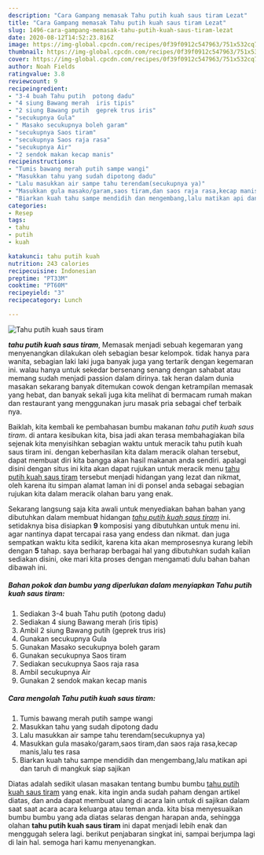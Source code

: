 ```yaml
---
description: "Cara Gampang memasak Tahu putih kuah saus tiram Lezat"
title: "Cara Gampang memasak Tahu putih kuah saus tiram Lezat"
slug: 1496-cara-gampang-memasak-tahu-putih-kuah-saus-tiram-lezat
date: 2020-08-12T14:52:23.816Z
image: https://img-global.cpcdn.com/recipes/0f39f0912c547963/751x532cq70/tahu-putih-kuah-saus-tiram-foto-resep-utama.jpg
thumbnail: https://img-global.cpcdn.com/recipes/0f39f0912c547963/751x532cq70/tahu-putih-kuah-saus-tiram-foto-resep-utama.jpg
cover: https://img-global.cpcdn.com/recipes/0f39f0912c547963/751x532cq70/tahu-putih-kuah-saus-tiram-foto-resep-utama.jpg
author: Noah Fields
ratingvalue: 3.8
reviewcount: 9
recipeingredient:
- "3-4 buah Tahu putih  potong dadu"
- "4 siung Bawang merah  iris tipis"
- "2 siung Bawang putih  geprek trus iris"
- "secukupnya Gula"
- " Masako secukupnya boleh garam"
- "secukupnya Saos tiram"
- "secukupnya Saos raja rasa"
- "secukupnya Air"
- "2 sendok makan kecap manis"
recipeinstructions:
- "Tumis bawang merah putih sampe wangi"
- "Masukkan tahu yang sudah dipotong dadu"
- "Lalu masukkan air sampe tahu terendam(secukupnya ya)"
- "Masukkan gula masako/garam,saos tiram,dan saos raja rasa,kecap manis,lalu tes rasa"
- "Biarkan kuah tahu sampe mendidih dan mengembang,lalu matikan api dan taruh di mangkuk siap sajikan"
categories:
- Resep
tags:
- tahu
- putih
- kuah

katakunci: tahu putih kuah 
nutrition: 243 calories
recipecuisine: Indonesian
preptime: "PT33M"
cooktime: "PT60M"
recipeyield: "3"
recipecategory: Lunch

---
```



![Tahu putih kuah saus tiram](https://img-global.cpcdn.com/recipes/0f39f0912c547963/751x532cq70/tahu-putih-kuah-saus-tiram-foto-resep-utama.jpg)

<b><i>tahu putih kuah saus tiram</i></b>, Memasak menjadi sebuah kegemaran yang menyenangkan dilakukan oleh sebagian besar kelompok. tidak hanya para wanita, sebagian laki laki juga banyak juga yang tertarik dengan kegemaran ini. walau hanya untuk sekedar bersenang senang dengan sahabat atau memang sudah menjadi passion dalam dirinya. tak heran dalam dunia masakan sekarang banyak ditemukan cowok dengan ketrampilan memasak yang hebat, dan banyak sekali juga kita melihat di bermacam rumah makan dan restaurant yang menggunakan juru masak pria sebagai chef terbaik nya.

Baiklah, kita kembali ke pembahasan bumbu makanan <i>tahu putih kuah saus tiram</i>. di antara kesibukan kita, bisa jadi akan terasa membahagiakan bila sejenak kita menyisihkan sebagian waktu untuk meracik tahu putih kuah saus tiram ini. dengan keberhasilan kita dalam meracik olahan tersebut, dapat membuat diri kita bangga akan hasil makanan anda sendiri. apalagi disini dengan situs ini kita akan dapat rujukan untuk meracik menu <u>tahu putih kuah saus tiram</u> tersebut menjadi hidangan yang lezat dan nikmat, oleh karena itu simpan alamat laman ini di ponsel anda sebagai sebagian rujukan kita dalam meracik olahan baru yang enak.




Sekarang langsung saja kita awali untuk menyediakan bahan bahan yang dibutuhkan dalam membuat hidangan <u><i>tahu putih kuah saus tiram</i></u> ini. setidaknya bisa disiapkan <b>9</b> komposisi yang dibutuhkan untuk menu ini. agar nantinya dapat tercapai rasa yang endess dan nikmat. dan juga sempatkan waktu kita sedikit, karena kita akan memprosesnya kurang lebih dengan <b>5</b> tahap. saya berharap berbagai hal yang dibutuhkan sudah kalian sediakan disini, oke mari kita proses dengan mengamati dulu bahan bahan dibawah ini.

<!--inarticleads1-->

##### Bahan pokok dan bumbu yang diperlukan dalam menyiapkan Tahu putih kuah saus tiram:

1. Sediakan 3-4 buah Tahu putih  (potong dadu)
1. Sediakan 4 siung Bawang merah  (iris tipis)
1. Ambil 2 siung Bawang putih  (geprek trus iris)
1. Gunakan secukupnya Gula
1. Gunakan  Masako secukupnya boleh garam
1. Gunakan secukupnya Saos tiram
1. Sediakan secukupnya Saos raja rasa
1. Ambil secukupnya Air
1. Gunakan 2 sendok makan kecap manis




<!--inarticleads2-->

##### Cara mengolah Tahu putih kuah saus tiram:

1. Tumis bawang merah putih sampe wangi
1. Masukkan tahu yang sudah dipotong dadu
1. Lalu masukkan air sampe tahu terendam(secukupnya ya)
1. Masukkan gula masako/garam,saos tiram,dan saos raja rasa,kecap manis,lalu tes rasa
1. Biarkan kuah tahu sampe mendidih dan mengembang,lalu matikan api dan taruh di mangkuk siap sajikan




Diatas adalah sedikit ulasan masakan tentang bumbu bumbu <u>tahu putih kuah saus tiram</u> yang enak. kita ingin anda sudah paham dengan artikel diatas, dan anda dapat membuat ulang di acara lain untuk di sajikan dalam saat saat acara acara keluarga atau teman anda. kita bisa menyesuaikan bumbu bumbu yang ada diatas selaras dengan harapan anda, sehingga olahan <b>tahu putih kuah saus tiram</b> ini dapat menjadi lebih enak dan menggugah selera lagi. berikut penjabaran singkat ini, sampai berjumpa lagi di lain hal. semoga hari kamu menyenangkan.

